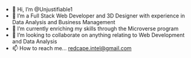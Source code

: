 - 👋 Hi, I’m @Unjustifiable1
- 👀 I’m a Full Stack Web Developer and 3D Designer with experience in Data Analysis and Business Management
- 🌱 I’m currently enriching my skills through the Microverse program
- 💞️ I’m looking to collaborate on anything relating to Web Development and Data Analysis
- 📫 How to reach me... redcape.intel@gmail.com

<!---
Unjustifiable1/Unjustifiable1 is a ✨ special ✨ repository because its `README.md` (this file) appears on your GitHub profile.
You can click the Preview link to take a look at your changes.
--->
